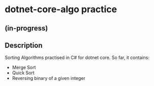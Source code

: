 # dotnet-core-algo practice
## (in-progress)
## Description

Sorting Algorithms practised in C# for dotnet core. 
So far, it contains:
- Merge Sort
- Quick Sort
- Reversing binary of a given integer
